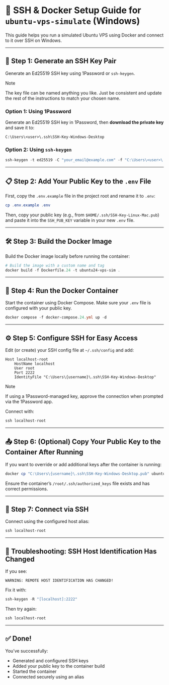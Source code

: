 # 🚀 SSH & Docker Setup Guide for `ubuntu-vps-simulate` (Windows)

This guide helps you run a simulated Ubuntu VPS using Docker and connect to it over SSH on Windows.

---

## 🔐 Step 1: Generate an SSH Key Pair


Generate an Ed25519 SSH key using 1Password or `ssh-keygen`.

> [!Note]
> The key file can be named anything you like. Just be consistent and update the rest of the instructions to match your chosen name.

### Option 1: Using 1Password

Generate an Ed25519 SSH key in 1Password, then **download the private key** and save it to:

```
C:\Users\<user>\.ssh\SSH-Key-Windows-Desktop
```

### Option 2: Using `ssh-keygen`

```powershell
ssh-keygen -t ed25519 -C "your_email@example.com" -f "C:\Users\<user>\.ssh\SSH-Key-Windows-Desktop"
```

---

## 📋 Step 2: Add Your Public Key to the `.env` File

First, copy the `.env.example` file in the project root and rename it to `.env`:

```powershell
cp .env.example .env
```

Then, copy your public key (e.g., from `$HOME/.ssh/SSH-Key-Linux-Mac.pub`) and paste it into the `SSH_PUB_KEY` variable in your new `.env` file.

---

## 🛠️ Step 3: Build the Docker Image

Build the Docker image locally before running the container:

```powershell
# Build the image with a custom name and tag
docker build -f Dockerfile.24 -t ubuntu24-vps-sim .
```

---

## 🐳 Step 4: Run the Docker Container

Start the container using Docker Compose. Make sure your `.env` file is configured with your public key.

```powershell
docker compose -f docker-compose.24.yml up -d
```

---

## ⚙️ Step 5: Configure SSH for Easy Access

Edit (or create) your SSH config file at `~/.ssh/config` and add:

```
Host localhost-root
    HostName localhost
    User root
    Port 2222
    IdentityFile "C:\Users\{username}\.ssh\SSH-Key-Windows-Desktop"
```

> [!NOTE]
> If using a 1Password-managed key, approve the connection when prompted via the 1Password app.
> 
> Connect with:
> 
> ```powershell
> ssh localhost-root
> ```

---

## 📤 Step 6: (Optional) Copy Your Public Key to the Container After Running

If you want to override or add additional keys after the container is running:

```powershell
docker cp "C:\Users\{username}\.ssh\SSH-Key-Windows-Desktop.pub" ubuntu-vps-simulate:/root/.ssh/authorized_keys
```

Ensure the container’s `/root/.ssh/authorized_keys` file exists and has correct permissions.

---

## 🔌 Step 7: Connect via SSH

Connect using the configured host alias:

```powershell
ssh localhost-root
```

---

## 🧯 Troubleshooting: SSH Host Identification Has Changed

If you see:

```
WARNING: REMOTE HOST IDENTIFICATION HAS CHANGED!
```

Fix it with:

```powershell
ssh-keygen -R "[localhost]:2222"
```

Then try again:

```powershell
ssh localhost-root
```

---

## ✅ Done!

You’ve successfully:

* Generated and configured SSH keys
* Added your public key to the container build
* Started the container
* Connected securely using an alias

